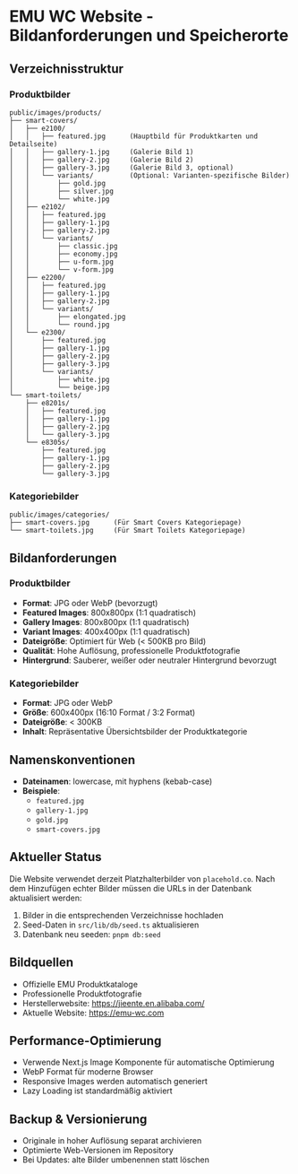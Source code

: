 # EMU WC Website - Bildanforderungen und Speicherorte

## Verzeichnisstruktur

### Produktbilder
```
public/images/products/
├── smart-covers/
│   ├── e2100/
│   │   ├── featured.jpg      (Hauptbild für Produktkarten und Detailseite)
│   │   ├── gallery-1.jpg     (Galerie Bild 1)
│   │   ├── gallery-2.jpg     (Galerie Bild 2)
│   │   ├── gallery-3.jpg     (Galerie Bild 3, optional)
│   │   └── variants/         (Optional: Varianten-spezifische Bilder)
│   │       ├── gold.jpg
│   │       ├── silver.jpg
│   │       └── white.jpg
│   ├── e2102/
│   │   ├── featured.jpg
│   │   ├── gallery-1.jpg
│   │   ├── gallery-2.jpg
│   │   └── variants/
│   │       ├── classic.jpg
│   │       ├── economy.jpg
│   │       ├── u-form.jpg
│   │       └── v-form.jpg
│   ├── e2200/
│   │   ├── featured.jpg
│   │   ├── gallery-1.jpg
│   │   ├── gallery-2.jpg
│   │   └── variants/
│   │       ├── elongated.jpg
│   │       └── round.jpg
│   └── e2300/
│       ├── featured.jpg
│       ├── gallery-1.jpg
│       ├── gallery-2.jpg
│       ├── gallery-3.jpg
│       └── variants/
│           ├── white.jpg
│           └── beige.jpg
└── smart-toilets/
    ├── e8201s/
    │   ├── featured.jpg
    │   ├── gallery-1.jpg
    │   ├── gallery-2.jpg
    │   └── gallery-3.jpg
    └── e8305s/
        ├── featured.jpg
        ├── gallery-1.jpg
        ├── gallery-2.jpg
        └── gallery-3.jpg
```

### Kategoriebilder
```
public/images/categories/
├── smart-covers.jpg      (Für Smart Covers Kategoriepage)
└── smart-toilets.jpg     (Für Smart Toilets Kategoriepage)
```

## Bildanforderungen

### Produktbilder
- **Format**: JPG oder WebP (bevorzugt)
- **Featured Images**: 800x800px (1:1 quadratisch)
- **Gallery Images**: 800x800px (1:1 quadratisch)
- **Variant Images**: 400x400px (1:1 quadratisch)
- **Dateigröße**: Optimiert für Web (< 500KB pro Bild)
- **Qualität**: Hohe Auflösung, professionelle Produktfotografie
- **Hintergrund**: Sauberer, weißer oder neutraler Hintergrund bevorzugt

### Kategoriebilder
- **Format**: JPG oder WebP
- **Größe**: 600x400px (16:10 Format / 3:2 Format)
- **Dateigröße**: < 300KB
- **Inhalt**: Repräsentative Übersichtsbilder der Produktkategorie

## Namenskonventionen

- **Dateinamen**: lowercase, mit hyphens (kebab-case)
- **Beispiele**:
  - `featured.jpg`
  - `gallery-1.jpg`
  - `gold.jpg`
  - `smart-covers.jpg`

## Aktueller Status

Die Website verwendet derzeit Platzhalterbilder von `placehold.co`. Nach dem Hinzufügen echter Bilder müssen die URLs in der Datenbank aktualisiert werden:

1. Bilder in die entsprechenden Verzeichnisse hochladen
2. Seed-Daten in `src/lib/db/seed.ts` aktualisieren
3. Datenbank neu seeden: `pnpm db:seed`

## Bildquellen

- Offizielle EMU Produktkataloge
- Professionelle Produktfotografie
- Herstellerwebsite: https://jieente.en.alibaba.com/
- Aktuelle Website: https://emu-wc.com

## Performance-Optimierung

- Verwende Next.js Image Komponente für automatische Optimierung
- WebP Format für moderne Browser
- Responsive Images werden automatisch generiert
- Lazy Loading ist standardmäßig aktiviert

## Backup & Versionierung

- Originale in hoher Auflösung separat archivieren
- Optimierte Web-Versionen im Repository
- Bei Updates: alte Bilder umbenennen statt löschen